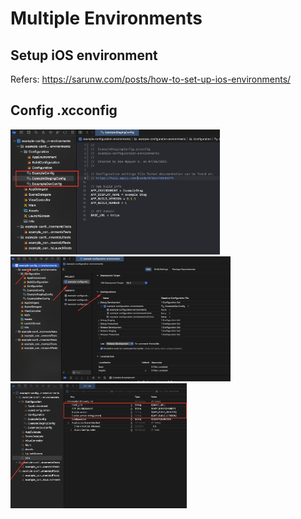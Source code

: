 # Multiple Environments

## Setup iOS environment
Refers: https://sarunw.com/posts/how-to-set-up-ios-environments/

## Config .xcconfig

<img src="screenshot/create_xcconfig.png" height="200em" />&nbsp;<img src="screenshot/add_xcconfig_to_project.png" height="200em" />
<img src="screenshot/setup_info.png" height="200em" />
